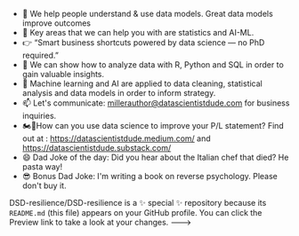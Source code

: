 - 👋 We help people understand & use data models. Great data models improve outcomes  
- 👀 Key areas that we can help you with are statistics and AI-ML.
- 👉 “Smart business shortcuts powered by data science — no PhD required.” 
- 🌱 We can show how to analyze data with R, Python and SQL in order to gain valuable insights.
- 💞️ Machine learning and AI are applied to data cleaning, statistical analysis and data models in order to inform strategy.
- 📫 Let's communicate: millerauthor@datascientistdude.com for business inquiries.
- 🏍️💨How can you use data science to improve your P/L statement? Find out at : https://datascientistdude.medium.com/ and https://datascientistdude.substack.com/
- 😄 Dad Joke of the day: Did you hear about the Italian chef that died? He pasta way!
- 😎 Bonus Dad Joke: I'm writing a book on reverse psychology. Please don't buy it.

DSD-resilience/DSD-resilience is a ✨ special ✨ repository because its `README.md` (this file) appears on your GitHub profile.
You can click the Preview link to take a look at your changes.
--->
